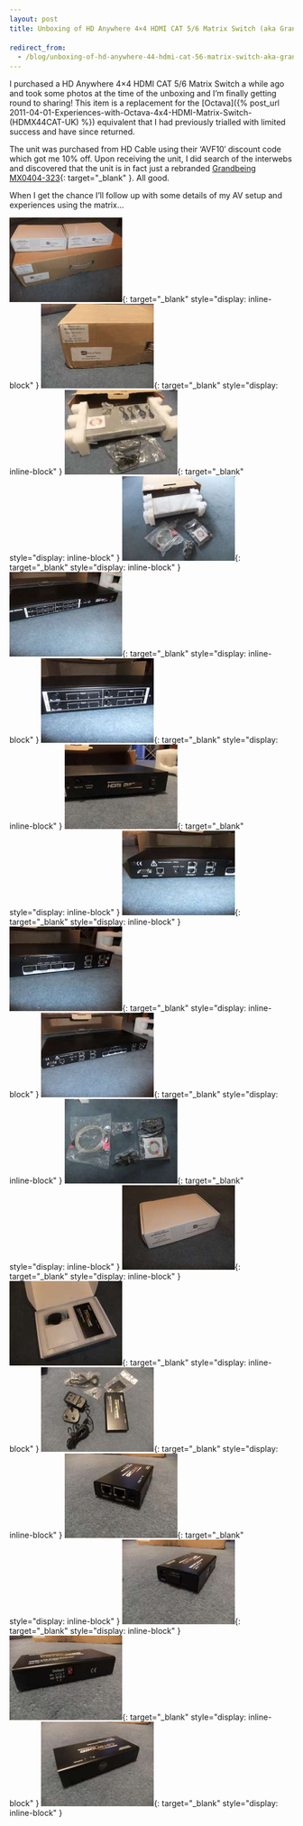 ```yaml
---
layout: post
title: Unboxing of HD Anywhere 4×4 HDMI CAT 5/6 Matrix Switch (aka Grandbeing MX0404-323)

redirect_from:
  - /blog/unboxing-of-hd-anywhere-44-hdmi-cat-56-matrix-switch-aka-grandbeing-mx0404-323/
---
```


I purchased a HD Anywhere 4×4 HDMI CAT 5/6 Matrix Switch a while ago and took some photos at the time of the unboxing and I’m finally getting round to sharing!  This item is a replacement for the [Octava]({% post_url 2011-04-01-Experiences-with-Octava-4x4-HDMI-Matrix-Switch-(HDMX44CAT-UK) %}) equivalent that I had previously trialled with limited success and have since returned.

The unit was purchased from HD Cable using their ‘AVF10′ discount code which got me 10% off.  Upon receiving the unit, I did search of the interwebs and discovered that the unit is in fact just a rebranded [Grandbeing MX0404-323](http://www.grandbeing.com/product/MX0404%20323.htm){: target="_blank" }.  All good.

When I get the chance I’ll follow up with some details of my AV setup and experiences using the matrix…


[![HD-Anywhere MX0404-323](/images/hd-anywhere-MX0404-323/01-H150.jpg)](/images/hd-anywhere-MX0404-323/01.jpg){: target="_blank" style="display: inline-block" }
[![HD-Anywhere MX0404-323](/images/hd-anywhere-MX0404-323/02-H150.jpg)](/images/hd-anywhere-MX0404-323/02.jpg){: target="_blank" style="display: inline-block" }
[![HD-Anywhere MX0404-323](/images/hd-anywhere-MX0404-323/03-H150.jpg)](/images/hd-anywhere-MX0404-323/03.jpg){: target="_blank" style="display: inline-block" }
[![HD-Anywhere MX0404-323](/images/hd-anywhere-MX0404-323/04-H150.jpg)](/images/hd-anywhere-MX0404-323/04.jpg){: target="_blank" style="display: inline-block" }
[![HD-Anywhere MX0404-323](/images/hd-anywhere-MX0404-323/05-H150.jpg)](/images/hd-anywhere-MX0404-323/05.jpg){: target="_blank" style="display: inline-block" }
[![HD-Anywhere MX0404-323](/images/hd-anywhere-MX0404-323/06-H150.jpg)](/images/hd-anywhere-MX0404-323/06.jpg){: target="_blank" style="display: inline-block" }
[![HD-Anywhere MX0404-323](/images/hd-anywhere-MX0404-323/07-H150.jpg)](/images/hd-anywhere-MX0404-323/07.jpg){: target="_blank" style="display: inline-block" }
[![HD-Anywhere MX0404-323](/images/hd-anywhere-MX0404-323/08-H150.jpg)](/images/hd-anywhere-MX0404-323/08.jpg){: target="_blank" style="display: inline-block" }
[![HD-Anywhere MX0404-323](/images/hd-anywhere-MX0404-323/09-H150.jpg)](/images/hd-anywhere-MX0404-323/09.jpg){: target="_blank" style="display: inline-block" }
[![HD-Anywhere MX0404-323](/images/hd-anywhere-MX0404-323/10-H150.jpg)](/images/hd-anywhere-MX0404-323/10.jpg){: target="_blank" style="display: inline-block" }
[![HD-Anywhere MX0404-323](/images/hd-anywhere-MX0404-323/11-H150.jpg)](/images/hd-anywhere-MX0404-323/11.jpg){: target="_blank" style="display: inline-block" }
[![HD-Anywhere MX0404-323](/images/hd-anywhere-MX0404-323/12-H150.jpg)](/images/hd-anywhere-MX0404-323/12.jpg){: target="_blank" style="display: inline-block" }
[![HD-Anywhere MX0404-323](/images/hd-anywhere-MX0404-323/13-H150.jpg)](/images/hd-anywhere-MX0404-323/13.jpg){: target="_blank" style="display: inline-block" }
[![HD-Anywhere MX0404-323](/images/hd-anywhere-MX0404-323/14-H150.jpg)](/images/hd-anywhere-MX0404-323/14.jpg){: target="_blank" style="display: inline-block" }
[![HD-Anywhere MX0404-323](/images/hd-anywhere-MX0404-323/15-H150.jpg)](/images/hd-anywhere-MX0404-323/15.jpg){: target="_blank" style="display: inline-block" }
[![HD-Anywhere MX0404-323](/images/hd-anywhere-MX0404-323/16-H150.jpg)](/images/hd-anywhere-MX0404-323/16.jpg){: target="_blank" style="display: inline-block" }
[![HD-Anywhere MX0404-323](/images/hd-anywhere-MX0404-323/17-H150.jpg)](/images/hd-anywhere-MX0404-323/17.jpg){: target="_blank" style="display: inline-block" }
[![HD-Anywhere MX0404-323](/images/hd-anywhere-MX0404-323/18-H150.jpg)](/images/hd-anywhere-MX0404-323/18.jpg){: target="_blank" style="display: inline-block" }
